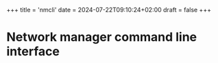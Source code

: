 +++
title = 'nmcli'
date = 2024-07-22T09:10:24+02:00
draft = false
+++
# Network manager command line interface 



